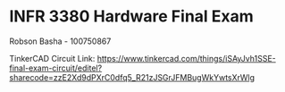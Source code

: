 # INFR 3380 Hardware Final Exam
Robson Basha - 100750867

TinkerCAD Circuit Link:
https://www.tinkercad.com/things/iSAyJvh1SSE-final-exam-circuit/editel?sharecode=zzE2Xd9dPXrC0dfq5_R21zJSGrJFMBugWkYwtsXrWlg

